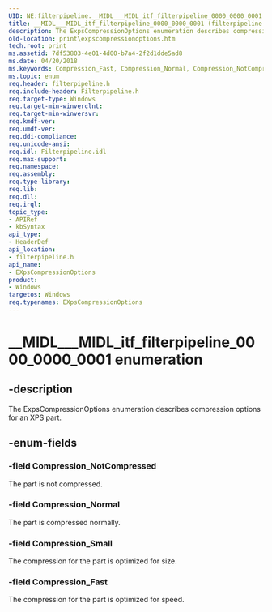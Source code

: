 ```yaml
---
UID: NE:filterpipeline.__MIDL___MIDL_itf_filterpipeline_0000_0000_0001
title: __MIDL___MIDL_itf_filterpipeline_0000_0000_0001 (filterpipeline.h)
description: The ExpsCompressionOptions enumeration describes compression options for an XPS part.
old-location: print\expscompressionoptions.htm
tech.root: print
ms.assetid: 7df53803-4e01-4d00-b7a4-2f2d1dde5ad8
ms.date: 04/20/2018
ms.keywords: Compression_Fast, Compression_Normal, Compression_NotCompressed, Compression_Small, EXpsCompressionOptions, EXpsCompressionOptions enumeration [Print Devices], __MIDL___MIDL_itf_filterpipeline_0000_0000_0001, filterpipeline/Compression_Fast, filterpipeline/Compression_Normal, filterpipeline/Compression_NotCompressed, filterpipeline/Compression_Small, filterpipeline/EXpsCompressionOptions, filterpipeline_eb934659-a4bd-4063-b0a7-f4011998c0ec.xml, print.expscompressionoptions
ms.topic: enum
req.header: filterpipeline.h
req.include-header: Filterpipeline.h
req.target-type: Windows
req.target-min-winverclnt: 
req.target-min-winversvr: 
req.kmdf-ver: 
req.umdf-ver: 
req.ddi-compliance: 
req.unicode-ansi: 
req.idl: Filterpipeline.idl
req.max-support: 
req.namespace: 
req.assembly: 
req.type-library: 
req.lib: 
req.dll: 
req.irql: 
topic_type:
- APIRef
- kbSyntax
api_type:
- HeaderDef
api_location:
- filterpipeline.h
api_name:
- EXpsCompressionOptions
product:
- Windows
targetos: Windows
req.typenames: EXpsCompressionOptions
---
```


# __MIDL___MIDL_itf_filterpipeline_0000_0000_0001 enumeration


## -description


The ExpsCompressionOptions enumeration describes compression options for an XPS part.


## -enum-fields




### -field Compression_NotCompressed

The part is not compressed.


### -field Compression_Normal

The part is compressed normally.


### -field Compression_Small

The compression for the part is optimized for size.


### -field Compression_Fast

The compression for the part is optimized for speed.

